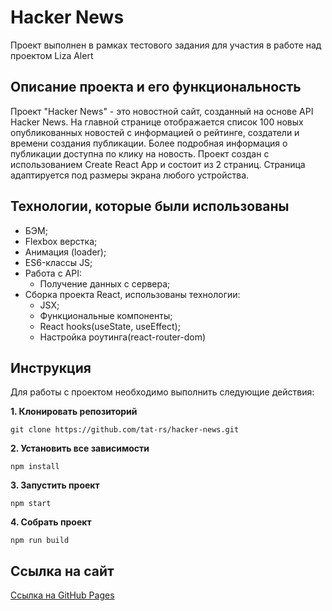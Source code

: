 # Hacker News

Проект выполнен в рамках тестового задания для участия в работе над проектом Liza Alert

## Описание проекта и его функциональность

Проект "Hacker News" - это новостной сайт, созданный на основе API Hacker News. На главной странице отображается список 100 новыx опубликованных новостей с информацией о рейтинге, создатели и времени создания публикации. Более подробная информация о публикации доступна по клику на новость.
Проект создан с использованием Create React App и состоит из 2 страниц.
Страница адаптируется под размеры экрана любого устройства.

## Технологии, которые были использованы
* БЭМ;
* Flexbox верстка;
* Анимация (loader);
* ES6-классы JS;
* Работа с API:
    * Получение данных с сервера;
* Сборка проекта React, использованы технологии:
    * JSX;
    * Функциональные компоненты;
    * React hooks(useState, useEffect);
    * Настройка роутинга(react-router-dom)

## Инструкция

Для работы с проектом необходимо выполнить следующие действия:

__1. Клонировать репозиторий__

`git clone https://github.com/tat-rs/hacker-news.git`

__2. Установить все зависимости__

`npm install`

__3. Запустить проект__

`npm start`

__4. Собрать проект__

`npm run build`

## Ссылка на сайт

<a href="https://tat-rs.github.io/hacker-news/" target="_blank" rel="noopener">Ссылка на GitHub Pages</a>
